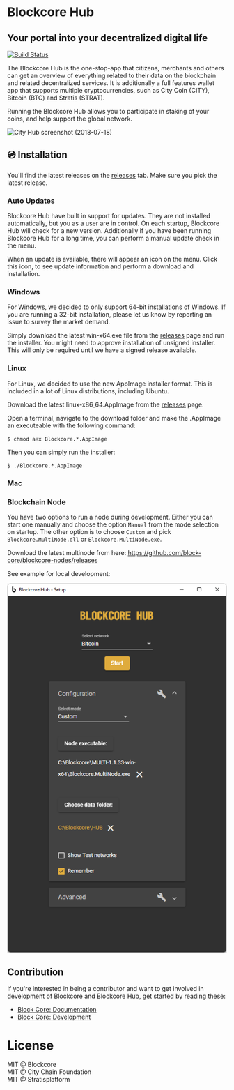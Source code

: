 # Blockcore Hub

## Your portal into your decentralized digital life

[1]: https://github.com/block-core/blockcore-hub/workflows/Build/badge.svg
[2]: https://github.com/block-core/blockcore-hub/actions

[![Build Status][1]][2]

The Blockcore Hub is the one-stop-app that citizens, merchants and others can get an overview of everything related to their data on the blockchain and related decentralized services.
It is additionally a full features wallet app that supports multiple cryptocurrencies,
such as City Coin (CITY), Bitcoin (BTC) and Stratis (STRAT).

Running the Blockcore Hub allows you to participate in staking of your coins, and help support the global network.

![City Hub screenshot (2018-07-18)](doc/images/2018-08-11.png "Blockcore Hub (2018-08-11)")

## 💿 Installation

You'll find the latest releases on the [releases](https://github.com/block-core/blockcore-hub/releases) tab. Make sure you pick the latest release.

### Auto Updates

Blockcore Hub have built in support for updates. They are not installed automatically, but you as
a user are in control. On each startup, Blockcore Hub will check for a new version. Additionally if
you have been running Blockcore Hub for a long time, you can perform a manual update check in the menu.

When an update is available, there will appear an icon on the menu. Click this icon, to see
update information and perform a download and installation.

### Windows

For Windows, we decided to only support 64-bit installations of Windows. If you are running
a 32-bit installation, please let us know by reporting an issue to survey the market demand.

Simply download the latest win-x64.exe file from the [releases](https://github.com/block-core/blockcore-hub/releases) page and run
the installer. You might need to approve installation of unsigned installer. This will only
be required until we have a signed release available.

### Linux

For Linux, we decided to use the new AppImage installer format. This is included in a lot of
Linux distributions, including Ubuntu.

Download the latest linux-x86_64.AppImage from the [releases](https://github.com/block-core/blockcore-hub/releases) page.

Open a terminal, navigate to the download folder and make the .AppImage an executeable with
the following command:

```
$ chmod a+x Blockcore.*.AppImage
```

Then you can simply run the installer:

```
$ ./Blockcore.*.AppImage
```

### Mac

### Blockchain Node

You have two options to run a node during development. Either you can start one manually and choose the option `Manual` from the mode selection on startup. The other option is to choose `Custom` and pick `Blockcore.MultiNode.dll` or `Blockcore.MultiNode.exe`.

Download the latest multinode from here: https://github.com/block-core/blockcore-nodes/releases

See example for local development:

![Blockcore Hub custom](doc/images/custom.png "Blockcore Hub custom")

## Contribution

If you're interested in being a contributor and want to get involved in development of Blockcore and Blockcore Hub, get started by reading these:

-   [Block Core: Documentation](https://docs.blockcore.net)
-   [Block Core: Development](DEVELOPMENT.md)

# License

MIT @ Blockcore  
MIT @ City Chain Foundation  
MIT @ Stratisplatform
